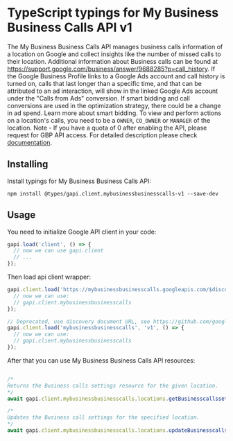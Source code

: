 # TypeScript typings for My Business Business Calls API v1

The My Business Business Calls API manages business calls information of a location on Google and collect insights like the number of missed calls to their location. Additional information about Business calls can be found at https://support.google.com/business/answer/9688285?p=call_history. If the Google Business Profile links to a Google Ads account and call history is turned on, calls that last longer than a specific time, and that can be attributed to an ad interaction, will show in the linked Google Ads account under the "Calls from Ads" conversion. If smart bidding and call conversions are used in the optimization strategy, there could be a change in ad spend. Learn more about smart bidding. To view and perform actions on a location's calls, you need to be a `OWNER`, `CO_OWNER` or `MANAGER` of the location. Note - If you have a quota of 0 after enabling the API, please request for GBP API access.
For detailed description please check [documentation](https://developers.google.com/my-business/).

## Installing

Install typings for My Business Business Calls API:

```
npm install @types/gapi.client.mybusinessbusinesscalls-v1 --save-dev
```

## Usage

You need to initialize Google API client in your code:

```typescript
gapi.load('client', () => {
  // now we can use gapi.client
  // ...
});
```

Then load api client wrapper:

```typescript
gapi.client.load('https://mybusinessbusinesscalls.googleapis.com/$discovery/rest?version=v1', () => {
  // now we can use:
  // gapi.client.mybusinessbusinesscalls
});
```

```typescript
// Deprecated, use discovery document URL, see https://github.com/google/google-api-javascript-client/blob/master/docs/reference.md#----gapiclientloadname----version----callback--
gapi.client.load('mybusinessbusinesscalls', 'v1', () => {
  // now we can use:
  // gapi.client.mybusinessbusinesscalls
});
```



After that you can use My Business Business Calls API resources: <!-- TODO: make this work for multiple namespaces -->

```typescript

/*
Returns the Business calls settings resource for the given location.
*/
await gapi.client.mybusinessbusinesscalls.locations.getBusinesscallssettings({ name: "name",  });

/*
Updates the Business call settings for the specified location.
*/
await gapi.client.mybusinessbusinesscalls.locations.updateBusinesscallssettings({ name: "name",  });
```
